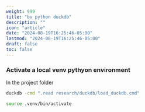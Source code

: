 ```yaml
---
weight: 999
title: "bv python duckdb"
description: ""
icon: "article"
date: "2024-08-19T16:25:46-05:00"
lastmod: "2024-08-19T16:25:46-05:00"
draft: false
toc: false
---
```


### Activate a local venv pythyon environment

In the project folder

```bash
duckdb -cmd ".read research/duckdb/load_duckdb.cmd"
```

```bash
source .venv/bin/activate
```
